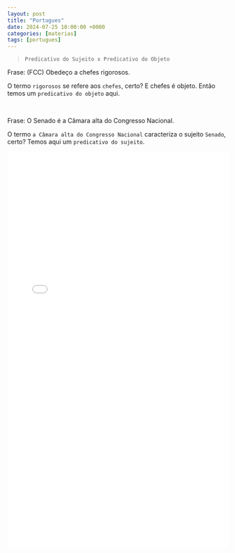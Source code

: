 ```yaml
---
layout: post
title: "Portugues"
date: 2024-07-25 10:00:00 +0000
categories: [materias]
tags: [portugues]
---
```


> `Predicativo do Sujeito x Predicativo do Objeto`

Frase: (FCC) Obedeço a chefes rigorosos.

O termo `rigorosos` se refere aos `chefes`, certo? E chefes é objeto. Então temos um `predicativo do objeto` aqui.

<br>

Frase: O Senado é a Câmara alta do Congresso Nacional.

O termo `a Câmara alta do Congresso Nacional` caracteriza o sujeito `Senado`, certo? Temos aqui um `predicativo do sujeito`.



<embed src="/pdfs/gramatica.pdf" width="100%" height="900px" type="application/pdf">